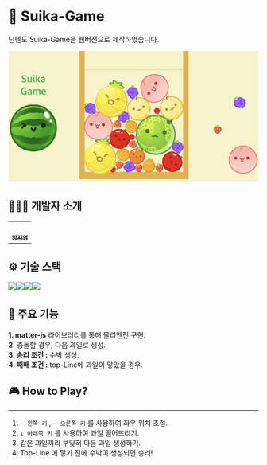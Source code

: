 # 🍉 Suika-Game

닌텐도 Suika-Game을 웹버전으로 제작하였습니다.

![SuikaGame](public/SuikaGame.png)

## 👩🏻‍💻 개발자 소개

<table>
  <tbody>
    <tr>
      <td align="center"><a href="https://github.com/ziiYOU/"><img src="https://avatars.githubusercontent.com/u/112477905?v=4" width="100px;" alt=""/><br /><sub><b> 방지영 </b></sub></a><br /></td>
    </tr>
  </tbody>
</table>

## ⚙️ 기술 스택

<img src="https://img.shields.io/badge/Vite-646CFF?style=for-the-badge&logo=Vite&logoColor=white"><img src="https://img.shields.io/badge/Html5-E34F26?style=for-the-badge&logo=html5&logoColor=white"><img src="https://img.shields.io/badge/Javascript-F7DF1E?style=for-the-badge&logo=javascript&logoColor=white"><img src="https://img.shields.io/badge/Matter.js-4B5562?style=for-the-badge&logo=Matter.js&logoColor=white">

## 📌 주요 기능

**1. matter-js** 라이브러리를 통해 물리엔진 구현.<br/>
**2.** 충돌할 경우, 다음 과일로 생성.<br/>
**3. 승리 조건 :** 수박 생성.<br/>
**4. 패배 조건 :** top-Line에 과일이 닿았을 경우.

## 🎮 How to Play?

---

1. `← 왼쪽 키` , `→ 오른쪽 키` 를 사용하여 좌우 위치 조절.
2. `↓ 아래쪽 키` 를 사용하여 과일 떨어뜨리기.
3. 같은 과일끼리 부딪혀 다음 과일 생성하기.
4. Top-Line 에 닿기 전에 수박이 생성되면 승리!
